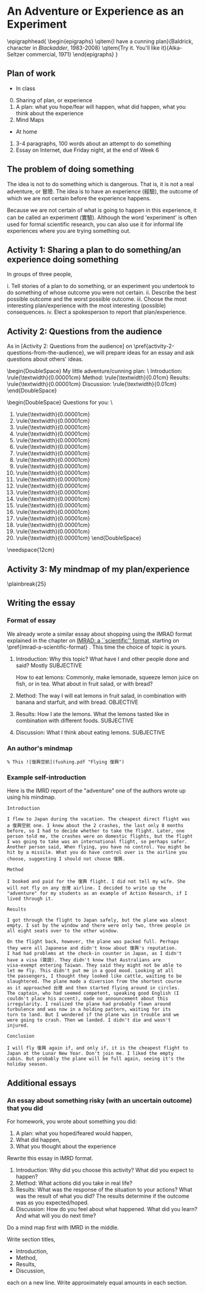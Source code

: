 # An Adventure or Experience as an Experiment

\epigraphhead{
\begin{epigraphs}
\qitem{I have a cunning plan}{Baldrick, character in *Blackadder*, 1983-2008}
\qitem{Try it. You'll like it}{Alka-Seltzer commercial, 1971}
\end{epigraphs}
}

## Plan of work
	
* In class

0. Sharing of plan, or experience
1. A plan: what you hope/fear will happen, what did happen, what you think about the experience
3. Mind Maps

* At home

1. 3-4 paragraphs, 100 words about an attempt to do something
2. Essay on Internet, due Friday night, at the end of Week 6

## The problem of doing something

The idea is not to do something which is dangerous. That is, it is not a real adventure, or 冒險. The idea is to have an experience (經驗), the outcome of which we are not certain before the experience happens.

Because we are not certain of what is going to happen in this experience, it can be called an experiment (實驗). Although the word 'experiment' is often used for formal scientific research, you can also use it for informal life experiences where you are trying something out.

## Activity 1: Sharing a plan to do something/an experience doing something

In groups of three people, 

i. Tell stories of a plan to do something, or an experiment you undertook to do something of whose outcome you were not certain. 
ii. Describe the best possible outcome and the worst possible outcome.
iii. Choose the most interesting plan/experience with the most interesting (possible) consequences.
iv. Elect a spokesperson to report that plan/experience.

## Activity 2: Questions from the audience

As in [Activity 2: Questions from the audience] on \pref{activity-2-questions-from-the-audience}, we will prepare ideas for an essay and ask questions about others' ideas.

\begin{DoubleSpace}
My little adventure/cunning plan: \\
Introduction: \rule{\textwidth}{0.00001cm}
Method: \rule{\textwidth}{0.01cm}
Results: \rule{\textwidth}{0.00001cm}
Discussion: \rule{\textwidth}{0.01cm}
\end{DoubleSpace}

\begin{DoubleSpace}
Questions for you: \\
1. \rule{\textwidth}{0.00001cm}
2. \rule{\textwidth}{0.00001cm}
3. \rule{\textwidth}{0.00001cm}
4. \rule{\textwidth}{0.00001cm}
5. \rule{\textwidth}{0.00001cm}
6. \rule{\textwidth}{0.00001cm}
7. \rule{\textwidth}{0.00001cm}
8. \rule{\textwidth}{0.00001cm}
9. \rule{\textwidth}{0.00001cm}
10. \rule{\textwidth}{0.00001cm}
11. \rule{\textwidth}{0.00001cm}
12. \rule{\textwidth}{0.00001cm}
13. \rule{\textwidth}{0.00001cm}
14. \rule{\textwidth}{0.00001cm}
15. \rule{\textwidth}{0.00001cm}
16. \rule{\textwidth}{0.00001cm}
17. \rule{\textwidth}{0.00001cm}
18. \rule{\textwidth}{0.00001cm}
19. \rule{\textwidth}{0.00001cm}
20. \rule{\textwidth}{0.00001cm}
\end{DoubleSpace}

\needspace{12cm}

## Activity 3: My mindmap of my plan/experience

\plainbreak{25}

## Writing the essay

### Format of essay

We already wrote a similar essay about shopping using the IMRAD format explained in the chapter on [IMRAD: a ``scientific'' format](imrad-a-scientific-format), starting on \pref{imrad-a-scientific-format} . This time the choice of topic is yours.

1.  Introduction: Why this topic? What have I and other people done and said? Mostly SUBJECTIVE

    How to eat lemons: Commonly, make lemonade, squeeze lemon juice on fish, or in tea. What about in fruit salad, or with bread?

2.  Method: The way I will eat lemons in fruit salad, in combination with banana and starfuit, and with bread. OBJECTIVE

3.  Results: How I ate the lemons. What the lemons tasted like in combination with different foods. SUBJECTIVE

4.  Discussion: What I think about eating lemons. SUBJECTIVE

### An author's mindmap

	% This ![復興空航](fushing.pdf "Flying 復興")

### Example self-introduction

Here is the IMRD report of the "adventure"  one of the authors wrote up using his mindmap.


	Introduction

	I flew to Japan during the vacation. The cheapest direct flight was 
	a 復興空航 one. I knew about the 2 crashes, the last only 8 months 
	before, so I had to decide whether to take the flight. Later, one 
	person told me, the crashes were on domestic flights, but the flight 
	I was going to take was an international flight, so perhaps safer.
	Another person said, When flying, you have no control. You might be 
	hit by a missile. What you do have control over is the airline you 
	choose, suggesting I should not choose 復興.

	Method

	I booked and paid for the 復興 flight. I did not tell my wife. She 
	will not fly on any 台灣 airline. I decided to write up the 
	"adventure" for my students as an example of Action Research, if I 
	lived through it.

	Results

	I got through the flight to Japan safely, but the plane was almost 
	empty. I sat by the window and there were only two, three people in 
	all eight seats over to the other window.

	On the flight back, however, the plane was packed full. Perhaps 
	they were all Japanese and didn't know about 復興's reputation. 
	I had had problems at the check-in counter in Japan, as I didn't 
	have a visa (簽證). They didn't know that Australians are 
	visa-exempt entering Taiwan. They said they might not be able to 
	let me fly. This didn't put me in a good mood. Looking at all 
	the passengers, I thought they looked like cattle, waiting to be 
	slaughtered. The plane made a diversion from the shortest course 
	as it approached 台灣 and then started flying around in circles. 
	The captain, who had seemed competent, speaking good English (I 
	couldn't place his accent), made no announcement about this 
	irregularity. I realized the plane had probably flown around 
	turbulence and was now in a holding pattern, waiting for its 
	turn to land. But I wondered if the plane was in trouble and we 
	were going to crash. Then we landed. I didn't die and wasn't 
	injured.

	Conclusion

	I will fly 復興 again if, and only if, it is the cheapest flight to 
	Japan at the Lunar New Year. Don't join me. I liked the empty 
	cabin. But probably the plane will be full again, seeing it's the 
	holiday season.

## Additional essays

### An essay about something risky (with an uncertain outcome) that you did

For homework, you wrote about something you did:

1. A plan: what you hoped/feared would happen,
2. What did happen,
3. What you thought about the experience

Rewrite this essay in IMRD format.

1. Introduction: Why did you choose this activity? What did you expect to happen?
2. Method: What actions did you take in real life?
3. Results: What was the response of the situation to your actions? What was the result of what you did? The results determine if the outcome was as you expected/hoped.
4. Discussion: How do you feel about what happened. What did you learn? And what will you do next time?

Do a mind map first with IMRD in the middle.

Write section titles,

- Introduction,
- Method,
- Results,
- Discussion,

each on a new line. Write approximately equal amounts in each section.
